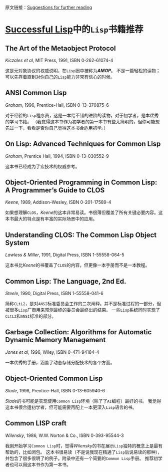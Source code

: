 原文链接：[Suggestions for further reading](http://psg.com/~dlamkins/sl/chapter33.html)

[Successful Lisp](http://book.douban.com/subject/1456905/)中的`Lisp`书籍推荐
===============================

The Art of the Metaobject Protocol
-------------------------------------

*Kiczales et al*, MIT Press, 1991, ISBN 0-262-61074-4

这是元对象协议的权威说明，在`Lisp`圈中被称为***AMOP***。
不是一篇轻松的读物；可以先存着直到对你自己的`Lisp`能力非常有信心的时候。

ANSI Common Lisp
-------------------------------------

*Graham*, 1996, Prentice-Hall, ISBN 0-13-370875-6

对于经验的`Lisp`程序员，这是一本给不错的进阶的读物，对于初学者，是本优秀的学习书籍。
（我觉得这本书作为初学者的第一本书有些太简明的，但你可能想先过一下，看看是否你自己觉得这本书合适用初学。）

On Lisp: Advanced Techniques for Common Lisp
-------------------------------------

*Graham*, Prentice Hall, 1994, ISBN 0-13-030552-9 

这本书已经成为了宏技术的权威参考。

Object-Oriented Programming in Common Lisp: A Programmer’s Guide to CLOS
-------------------------------------

*Keene*, 1989, Addison-Wesley, ISBN 0-201-17589-4

如果想理解`CLOS`，*Keene*的这本非常易读。书很薄但覆盖了所有关键必要内容。这本书最大的特点是有丰富的实际场景中的应用。

Understanding CLOS: The Common Lisp Object System
-------------------------------------

*Lawless & Miller*, 1991, Digital Press, ISBN 1-55558-064-5

这本书比*Keene*的书覆盖了`CLOS`的内容，但更像一本手册而不是一本教程。

Common Lisp: The Language, 2nd Ed.
-------------------------------------

*Steele*, 1990, Digital Press, ISBN 1-55558-041-6

简称`CLtL2`，是对`ANSI`标准委员会工作的二次阐释。并不是标准过程的一部分，但被很多`Lisp`厂商用来预测最终的委员会最终出的结果。
一些`Lisp`系统同时实现了`CLtL2`和`ANSI`标准的部分。

Garbage Collection: Algorithms for Automatic Dynamic Memory Management
-------------------------------------

*Jones et al*, 1996, Wiley, ISBN 0-471-94184-4

一本优秀的手册，涵盖了动态存储分配技术的各个方面。

Object-Oriented Common Lisp
-------------------------------------

*Slade*, 1998, Prentice-Hall, ISBN 0-13-605940-6

*Slade*的书可能是实现使用`Common Lisp`环境（除了了`AI`编程）最好的书。
我觉得这本书很合适初学者，但可能需要再配上一本更深入`Lisp`语言的书。

Common LISP craft
-------------------------------------

*Wilensky*, 1986, W.W. Norton & Co., ISBN 0-393-95544-3

我刚开始学习`Common Lisp`时，觉得*Wilensky*的书在展示`Lisp`独特的概念上是最有帮助的，比如闭包。
这本书很易读（不是说我现在精通了`Lisp`后说易读的那种），并包含了很多很明了的例子。附录中还有一个简要的`Common Lisp`手册。
推荐初学者也可以用这本书作为第一本书。
